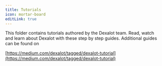 ```yaml
---
title: Tutorials
icon: mortar-board
editLink: true
---
```


This folder contains tutorials authored by the Dexalot team. Read, watch and learn about Dexalot with these step by step guides. Additional guides can be found on

[https://medium.com/dexalot/tagged/dexalot-tutorial](https://medium.com/dexalot/tagged/dexalot-tutorial)
